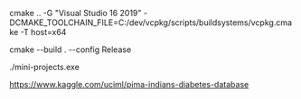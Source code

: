 cmake .. -G "Visual Studio 16 2019" -DCMAKE_TOOLCHAIN_FILE=C:/dev/vcpkg/scripts/buildsystems/vcpkg.cmake -T host=x64

cmake --build . --config Release

./mini-projects.exe

https://www.kaggle.com/uciml/pima-indians-diabetes-database
